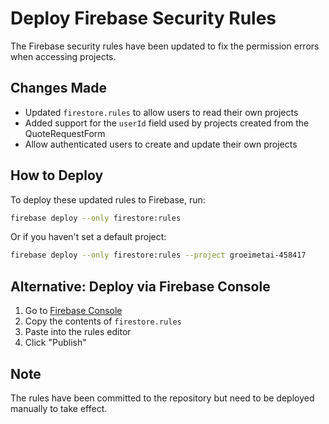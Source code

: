# Deploy Firebase Security Rules

The Firebase security rules have been updated to fix the permission errors when accessing projects. 

## Changes Made

- Updated `firestore.rules` to allow users to read their own projects
- Added support for the `userId` field used by projects created from the QuoteRequestForm
- Allow authenticated users to create and update their own projects

## How to Deploy

To deploy these updated rules to Firebase, run:

```bash
firebase deploy --only firestore:rules
```

Or if you haven't set a default project:

```bash
firebase deploy --only firestore:rules --project groeimetai-458417
```

## Alternative: Deploy via Firebase Console

1. Go to [Firebase Console](https://console.firebase.google.com/project/groeimetai-458417/firestore/rules)
2. Copy the contents of `firestore.rules`
3. Paste into the rules editor
4. Click "Publish"

## Note

The rules have been committed to the repository but need to be deployed manually to take effect.